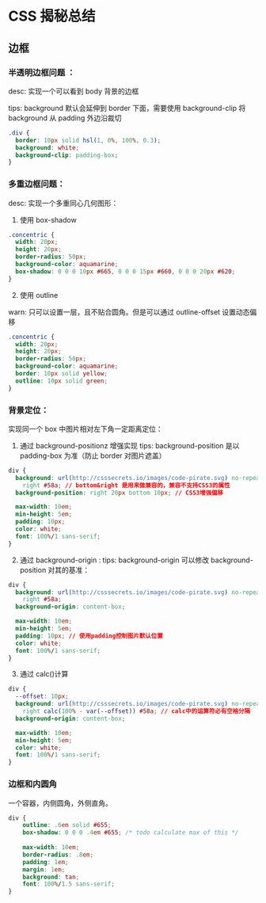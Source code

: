 # CSS 揭秘总结

## 边框

### 半透明边框问题 ：

desc: 实现一个可以看到 body 背景的边框

tips: background 默认会延伸到 border 下面，需要使用 background-clip 将 background 从 padding 外边沿裁切

```css
.div {
  border: 10px solid hsl(1, 0%, 100%, 0.3);
  background: white;
  background-clip: padding-box;
}
```

### 多重边框问题：

desc: 实现一个多重同心几何图形：

1. 使用 box-shadow

```css
.concentric {
  width: 20px;
  height: 20px;
  border-radius: 50px;
  background-color: aquamarine;
  box-shadow: 0 0 0 10px #665, 0 0 0 15px #660, 0 0 0 20px #620;
}
```

2. 使用 outline

warn: 只可以设置一层，且不贴合圆角。但是可以通过 outline-offset 设置动态偏移

```css
.concentric {
  width: 20px;
  height: 20px;
  border-radius: 50px;
  background-color: aquamarine;
  border: 10px solid yellow;
  outline: 10px solid green;
}
```

### 背景定位：

实现同一个 box 中图片相对左下角一定距离定位：

1. 通过 background-positionz 增强实现
   tips: background-position 是以 padding-box 为准（防止 border 对图片遮盖）

```css
div {
  background: url(http://csssecrets.io/images/code-pirate.svg) no-repeat bottom
    right #58a; // bottom&right 是用来做兼容的，兼容不支持CSS3的属性
  background-position: right 20px bottom 10px; // CSS3增强偏移

  max-width: 10em;
  min-height: 5em;
  padding: 10px;
  color: white;
  font: 100%/1 sans-serif;
}
```

2. 通过 background-origin :
   tips: background-origin 可以修改 background-position 对其的基准：

```css
div {
  background: url(http://csssecrets.io/images/code-pirate.svg) no-repeat bottom
    right #58a;
  background-origin: content-box;

  max-width: 10em;
  min-height: 5em;
  padding: 10px; // 使用padding控制图片默认位置
  color: white;
  font: 100%/1 sans-serif;
}
```

3. 通过 calc()计算

```css
div {
  --offset: 10px;
  background: url(http://csssecrets.io/images/code-pirate.svg) no-repeat bottom calc(100% - var(--offset))
    right calc(100% - var(--offset)) #58a; // calc中的运算符必有空格分隔
  background-origin: content-box;

  max-width: 10em;
  min-height: 5em;
  color: white;
  font: 100%/1 sans-serif;
}
```

### 边框和内圆角

一个容器，内侧圆角，外侧直角。

```css
div {
	outline: .6em solid #655;
	box-shadow: 0 0 0 .4em #655; /* todo calculate max of this */
	
	max-width: 10em;
	border-radius: .8em;
	padding: 1em;
	margin: 1em;
	background: tan;
	font: 100%/1.5 sans-serif;
}
```

